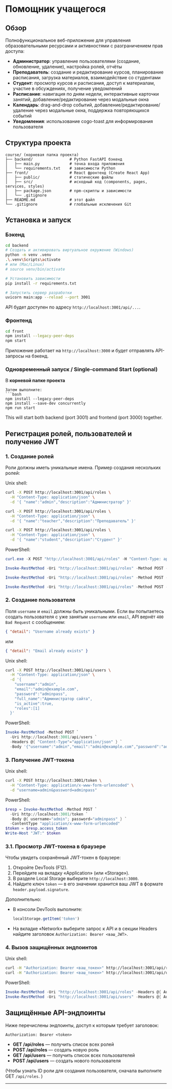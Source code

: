 # Помощник учащегося

## Обзор
Полнофункциональное веб-приложение для управления образовательными ресурсами и активностями с разграничением прав доступа:
- **Администратор**: управление пользователями (создание, обновление, удаление), настройка ролей, отчёты
- **Преподаватель**: создание и редактирование курсов, планирование расписания, загрузка материалов, взаимодействие со студентами
- **Студент**: просмотр курсов и расписания, доступ к материалам, участие в обсуждениях, получение уведомлений
- **Расписание**: навигация по дням недели, интерактивные карточки занятий, добавление/редактирование через модальные окна
- **Календарь**: drag-and-drop событий, добавление/редактирование/удаление через модальные окна, поддержка повторяющихся событий
- **Уведомления**: использование cogo-toast для информирования пользователя

## Структура проекта
```
course/ (корневая папка проекта)
├── backend/                # Python FastAPI бэкенд
│   ├── main.py             # точка входа приложения
│   └── requirements.txt    # зависимости Python
├── front/                  # React фронтенд (Create React App)
│   ├── public/             # статические файлы
│   ├── src/                # исходный код (components, pages, services, styles)
│   ├── package.json        # npm-скрипты и зависимости
│   └── .gitignore
├── README.md               # этот файл
└── .gitignore              # глобальные исключения Git
```

## Установка и запуск

### Бэкенд
```bash
cd backend
# Создать и активировать виртуальное окружение (Windows)
python -m venv .venv
.\.venv\Scripts\activate  
# или (Mac/Linux)
# source venv/bin/activate

# Установить зависимости
pip install -r requirements.txt

# Запустить сервер разработки
uvicorn main:app --reload --port 3001
```
API будет доступен по адресу `http://localhost:3001/api/...`.

### Фронтенд
```bash
cd front
npm install --legacy-peer-deps
npm start
```
Приложение работает на `http://localhost:3000` и будет отправлять API-запросы на бэкенд.

### Одновременный запуск / Single-command Start (optional)
В **корневой папке проекта** 
```
Затем выполните:
```bash
npm install --legacy-peer-deps
npm install --save-dev concurrently
npm run start
```
This will start both backend (port 3001) and frontend (port 3000) together.

## Регистрация ролей, пользователей и получение JWT

### 1. Создание ролей

Роли должны иметь уникальные имена. Пример создания нескольких ролей:

Unix shell:
```bash
curl -X POST http://localhost:3001/api/roles \
  -H "Content-Type: application/json" \
  -d '{ "name":"admin","description":"Администратор" }'

curl -X POST http://localhost:3001/api/roles \
  -H "Content-Type: application/json" \
  -d '{ "name":"teacher","description":"Преподаватель" }'

curl -X POST http://localhost:3001/api/roles \
  -H "Content-Type: application/json" \
  -d '{ "name":"student","description":"Студент" }'
```

PowerShell:
```powershell
curl.exe -X POST "http://localhost:3001/api/roles" -H "Content-Type: application/json" -d '{ "name":"admin","description":"Администратор" }'

Invoke-RestMethod -Uri "http://localhost:3001/api/roles" -Method POST -ContentType "application/json" -Body (@{ name="admin"; description="Администратор" } | ConvertTo-Json -Compress)

Invoke-RestMethod -Uri "http://localhost:3001/api/roles" -Method POST -ContentType "application/json" -Body (@{ name="teacher"; description="Преподаватель" } | ConvertTo-Json -Compress)

Invoke-RestMethod -Uri "http://localhost:3001/api/roles" -Method POST -ContentType "application/json" -Body (@{ name="student"; description="Студент" } | ConvertTo-Json -Compress)
```

### 2. Создание пользователя

Поля `username` и `email` должны быть уникальными. Если вы попытаетесь создать пользователя с уже занятым `username` или `email`, API вернёт `400 Bad Request` с сообщением:

```json
{ "detail": "Username already exists" }
```
или
```json
{ "detail": "Email already exists" }
```

Unix shell:
```bash
curl -X POST http://localhost:3001/api/users \
  -H "Content-Type: application/json" \
  -d '{
    "username":"admin",
    "email":"admin@example.com",
    "password":"adminpass",
    "full_name":"Администратор сайта",
    "is_active":true,
    "roles":[1]
  }'
```

PowerShell:
```powershell
Invoke-RestMethod -Method POST `
  -Uri http://localhost:3001/api/users `
  -Headers @{ "Content-Type"="application/json" } `
  -Body '{"username":"admin","email":"admin@example.com","password":"adminpass","full_name":"Администратор сайта","is_active":true,"roles":[1]}'
```

### 3. Получение JWT-токена

Unix shell:
```bash
curl -X POST http://localhost:3001/token \
  -H "Content-Type: application/x-www-form-urlencoded" \
  -d "username=admin&password=adminpass"
```

PowerShell:
```powershell
$resp = Invoke-RestMethod -Method POST `
  -Uri http://localhost:3001/token `
  -Body @{ username="admin"; password="adminpass" } `
  -ContentType "application/x-www-form-urlencoded"
$token = $resp.access_token
Write-Host "JWT:" $token
```

### 3.1. Просмотр JWT-токена в браузере

Чтобы увидеть сохранённый JWT-токен в браузере:
1. Откройте DevTools (F12).
2. Перейдите на вкладку «Application» (или «Storage»).
3. В разделе Local Storage выберите `http://localhost:3000`.
4. Найдите ключ `token` — в его значении хранится ваш JWT в формате `header.payload.signature`.

Дополнительно:
- В консоли DevTools выполните:
  ```js
  localStorage.getItem('token')
  ```
- На вкладке «Network» выберите запрос к API и в секции Headers найдите заголовок `Authorization: Bearer <ваш_JWT>`.

### 4. Вызов защищённых эндпоинтов

Unix shell:
```bash
curl -H "Authorization: Bearer <ваш_токен>" http://localhost:3001/api/roles
curl -H "Authorization: Bearer <ваш_токен>" http://localhost:3001/api/users
```

PowerShell:
```powershell
Invoke-RestMethod -Uri "http://localhost:3001/api/roles" -Headers @{ Authorization = "Bearer $token" }
Invoke-RestMethod -Uri "http://localhost:3001/api/users" -Headers @{ Authorization = "Bearer $token" }
```

## Защищённые API-эндпоинты

Ниже перечислены эндпоинты, доступ к которым требует заголовок:

```
Authorization: Bearer <token>
```

- **GET  /api/roles**   — получить список всех ролей
- **POST /api/roles**   — создать новую роль
- **GET  /api/users**   — получить список всех пользователей
- **POST /api/users**   — создать нового пользователя

(Чтобы узнать ID роли для создания пользователя, сначала выполните GET `/api/roles`. )

---

